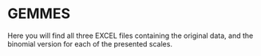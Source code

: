 # GEMMES
Here you will find all three EXCEL files containing the original data, and the binomial version for each of the presented scales.
